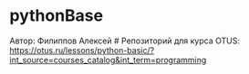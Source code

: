 # pythonBase
Автор: Филиппов Алексей #
Репозиторий для курса OTUS: https://otus.ru/lessons/python-basic/?int_source=courses_catalog&int_term=programming

